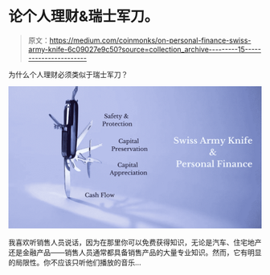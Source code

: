 # 论个人理财&瑞士军刀。

> 原文：<https://medium.com/coinmonks/on-personal-finance-swiss-army-knife-6c09027e9c50?source=collection_archive---------15----------------------->

为什么个人理财必须类似于瑞士军刀？

![](img/afcfbdbd4f68b33da9301a9980ae4900.png)

我喜欢听销售人员说话，因为在那里你可以免费获得知识，无论是汽车、住宅地产还是金融产品——销售人员通常都具备销售产品的大量专业知识。然而，它有明显的局限性。你不应该只听他们播放的音乐…